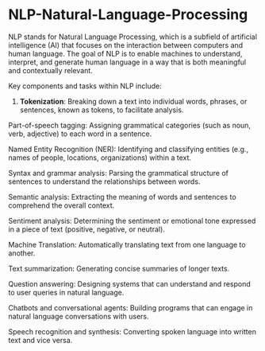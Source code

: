 # NLP-Natural-Language-Processing
NLP stands for Natural Language Processing, which is a subfield of artificial intelligence (AI) that focuses on the interaction between computers and human language. The goal of NLP is to enable machines to understand, interpret, and generate human language in a way that is both meaningful and contextually relevant.

Key components and tasks within NLP include:

1. **Tokenization**: Breaking down a text into individual words, phrases, or sentences, known as tokens, to facilitate analysis.

Part-of-speech tagging: Assigning grammatical categories (such as noun, verb, adjective) to each word in a sentence.

Named Entity Recognition (NER): Identifying and classifying entities (e.g., names of people, locations, organizations) within a text.

Syntax and grammar analysis: Parsing the grammatical structure of sentences to understand the relationships between words.

Semantic analysis: Extracting the meaning of words and sentences to comprehend the overall context.

Sentiment analysis: Determining the sentiment or emotional tone expressed in a piece of text (positive, negative, or neutral).

Machine Translation: Automatically translating text from one language to another.

Text summarization: Generating concise summaries of longer texts.

Question answering: Designing systems that can understand and respond to user queries in natural language.

Chatbots and conversational agents: Building programs that can engage in natural language conversations with users.

Speech recognition and synthesis: Converting spoken language into written text and vice versa.
